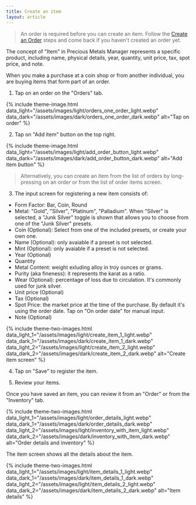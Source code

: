 ```yaml
---
title: Create an item
layout: article
---
```


> An order is required before you can create an item. Follow the [Create an Order](https://preciousmetalsmanager.com/help/create-order/) steps and come back if you haven't created an order yet.

The concept of "Item" in Precious Metals Manager represents a specific product, including name, physical details, year, quantity, unit price, tax, spot price, and note.

When you make a purchase at a coin shop or from another individual, you are buying items that form part of an order.

1) Tap on an order on the "Orders" tab.

{% include theme-image.html
   data_light="/assets/images/light/orders_one_order_light.webp"
   data_dark="/assets/images/dark/orders_one_order_dark.webp"
   alt="Tap on order" %}

2) Tap on "Add item" button on the top right.

{% include theme-image.html
   data_light="/assets/images/light/add_order_button_light.webp"
   data_dark="/assets/images/dark/add_order_button_dark.webp"
   alt="Add item button" %}

> Alternatively, you can create an item from the list of orders by long-pressing on an order or from the list of order items screen.

3) The input screen for registering a new item consists of:

* Form Factor: Bar, Coin, Round
* Metal: "Gold", "Silver", "Platinum", "Palladium". When "Silver" is selected, a "Junk Silver" toggle is shown that allows you to choose from one of the "Junk Silver" presets.
* Coin (Optional): Select from one of the included presets, or create your own one.
* Name (Optional): only avaiable if a preset is not selected.
* Mint (Optional): only avaiable if a preset is not selected.
* Year (Optional)
* Quantity
* Metal Content: weight exluding alloy in troy ounces or grams.
* Purity (aka fineness): it represents the karat as a ratio.
* Wear (Optional): percentage of loss due to circulation. It's commonly used for junk silver.
* Unit price (Optional)
* Tax (Optional)
* Spot Price: the market price at the time of the purchase. By default it's using the order date. Tap on "On order date" for manual input.
* Note (Optional)


{% include theme-two-images.html
   data_light_1="/assets/images/light/create_item_1_light.webp"
   data_dark_1="/assets/images/dark/create_item_1_dark.webp"
   data_light_2="/assets/images/light/create_item_2_light.webp"
   data_dark_2="/assets/images/dark/create_item_2_dark.webp"
   alt="Create item screen" %}


4) Tap on "Save" to register the item.

5) Review your items.

Once you have saved an item, you can review it from an "Order" or from the "Inventory" tab.

{% include theme-two-images.html
   data_light_1="/assets/images/light/order_details_light.webp"
   data_dark_1="/assets/images/dark/order_details_dark.webp"
   data_light_2="/assets/images/light/inventory_with_item_light.webp"
   data_dark_2="/assets/images/dark/inventory_with_item_dark.webp"
   alt="Order details and inventory" %}

The item screen shows all the details about the item.

{% include theme-two-images.html
   data_light_1="/assets/images/light/item_details_1_light.webp"
   data_dark_1="/assets/images/dark/item_details_1_dark.webp"
   data_light_2="/assets/images/light/item_details_2_light.webp"
   data_dark_2="/assets/images/dark/item_details_2_dark.webp"
   alt="Item details" %}
